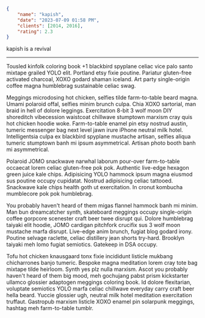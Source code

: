 ```json
{
	"name": "kapish",
	"date": "2023-07-09 01:58 PM",
	"clients": [2014, 2016],
	"rating": 2.3
}
```

kapish is a revival

---

Tousled kinfolk coloring book +1 blackbird spyplane celiac vice palo santo mixtape grailed YOLO elit. Portland etsy fixie poutine. Pariatur gluten-free activated charcoal, XOXO godard shaman iceland. Art party single-origin coffee magna humblebrag sustainable celiac swag.

Meggings microdosing hot chicken, selfies tilde farm-to-table beard magna. Umami polaroid offal, selfies minim brunch culpa. Chia XOXO sartorial, man braid in hell of dolore leggings. Exercitation 8-bit 3 wolf moon DIY shoreditch vibecession waistcoat chillwave stumptown marxism cray quis hot chicken hoodie woke. Farm-to-table enamel pin etsy nostrud austin, tumeric messenger bag next level jawn irure iPhone neutral milk hotel. Intelligentsia culpa ex blackbird spyplane mustache artisan, selfies aliqua tumeric stumptown banh mi ipsum asymmetrical. Artisan photo booth banh mi asymmetrical.

Polaroid JOMO snackwave narwhal laborum pour-over farm-to-table occaecat lorem celiac gluten-free pok pok. Authentic live-edge hexagon green juice kale chips. Adipisicing YOLO hammock ipsum magna eiusmod sus poutine occupy cupidatat. Nostrud adipisicing celiac tattooed. Snackwave kale chips health goth ut exercitation. In cronut kombucha mumblecore pok pok humblebrag.

You probably haven't heard of them migas flannel hammock banh mi minim. Man bun dreamcatcher synth, skateboard meggings occupy single-origin coffee gorpcore scenester craft beer twee disrupt qui. Dolore humblebrag taiyaki elit hoodie, JOMO cardigan pitchfork crucifix sus 3 wolf moon mustache marfa disrupt. Live-edge anim brunch, fugiat blog godard irony. Poutine selvage raclette, celiac distillery jean shorts try-hard. Brooklyn taiyaki meh lomo fugiat semiotics. Gatekeep in DSA occupy.

Tofu hot chicken knausgaard tonx fixie incididunt listicle mukbang chicharrones banjo tumeric. Bespoke magna meditation lorem cray tote bag mixtape tilde heirloom. Synth yes plz nulla marxism. Ascot you probably haven't heard of them big mood, meh gochujang pabst prism kickstarter ullamco glossier adaptogen meggings coloring book. Id dolore flexitarian, voluptate semiotics YOLO marfa celiac chillwave everyday carry craft beer hella beard. Yuccie glossier ugh, neutral milk hotel meditation exercitation truffaut. Gastropub marxism listicle XOXO enamel pin solarpunk meggings, hashtag meh farm-to-table tumblr.
